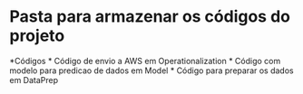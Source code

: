 # Pasta para armazenar os códigos do projeto

*Códigos
	* Código de envio a AWS em Operationalization
	* Código com modelo para predicao de dados em Model
	* Código para preparar os dados em DataPrep